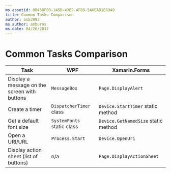 ```yaml
---
ms.assetid: 0B45BF03-145B-43B2-AFD9-5A0EAB1E63A9
title: Common Tasks Comparison
author: asb3993
ms.author: amburns
ms.date: 04/26/2017
---
```

# Common Tasks Comparison

| Task | WPF | Xamarin.Forms |
|--- |--- |--- |
|Display a message on the screen with buttons|`MessageBox`|`Page.DisplayAlert`|
|Create a timer|`DispatcherTimer` class|`Device.StartTimer` static method|
|Get a default font size|`SystemFonts` static class|`Device.GetNamedSize` static method|
|Open a URI/URL|`Process.Start`|`Device.OpenUri`|
|Display action sheet (list of buttons)|n/a|`Page.DisplayActionSheet`|
